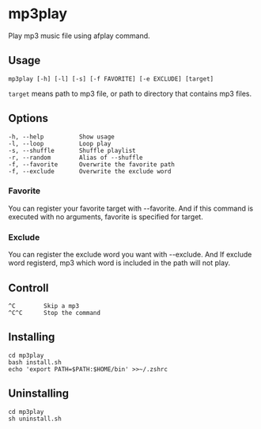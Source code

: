 # mp3play
Play mp3 music file using afplay command.


## Usage
```
mp3play [-h] [-l] [-s] [-f FAVORITE] [-e EXCLUDE] [target]
```

`target` means path to mp3 file, or path to directory that contains mp3 files.


## Options
```
-h, --help          Show usage
-l, --loop          Loop play
-s, --shuffle       Shuffle playlist
-r, --random        Alias of --shuffle
-f, --favorite      Overwrite the favorite path
-f, --exclude       Overwrite the exclude word
```

### Favorite
You can register your favorite target with --favorite. And if this command is executed with no arguments, favorite is specified for target.

### Exclude
You can register the exclude word you want with --exclude. And If exclude word registerd, mp3 which word is included in the path will not play.


## Controll
```
^C        Skip a mp3
^C^C      Stop the command
```


## Installing
```
cd mp3play
bash install.sh
echo 'export PATH=$PATH:$HOME/bin' >>~/.zshrc
```


## Uninstalling
```
cd mp3play
sh uninstall.sh
```
